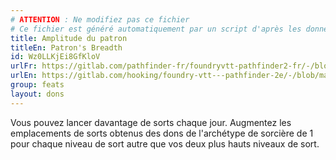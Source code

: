 ```yaml
---
# ATTENTION : Ne modifiez pas ce fichier
# Ce fichier est généré automatiquement par un script d'après les données du module Foundry VTT officiel et de sa traduction
title: Amplitude du patron
titleEn: Patron's Breadth
id: Wz0LLKjEi8GfKloV
urlFr: https://gitlab.com/pathfinder-fr/foundryvtt-pathfinder2-fr/-/blob/master/data/feats/Wz0LLKjEi8GfKloV.htm
urlEn: https://gitlab.com/hooking/foundry-vtt---pathfinder-2e/-/blob/master/packs/data/feats.db/patron-s-breadth.json
group: feats
layout: dons
---
```

Vous pouvez lancer davantage de sorts chaque jour. Augmentez les emplacements de sorts obtenus des dons de l'archétype de sorcière de 1 pour chaque niveau de sort autre que vos deux plus hauts niveaux de sort.


